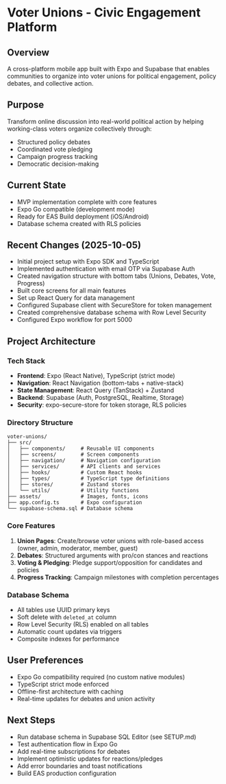 # Voter Unions - Civic Engagement Platform

## Overview
A cross-platform mobile app built with Expo and Supabase that enables communities to organize into voter unions for political engagement, policy debates, and collective action.

## Purpose
Transform online discussion into real-world political action by helping working-class voters organize collectively through:
- Structured policy debates
- Coordinated vote pledging
- Campaign progress tracking
- Democratic decision-making

## Current State
- MVP implementation complete with core features
- Expo Go compatible (development mode)
- Ready for EAS Build deployment (iOS/Android)
- Database schema created with RLS policies

## Recent Changes (2025-10-05)
- Initial project setup with Expo SDK and TypeScript
- Implemented authentication with email OTP via Supabase Auth
- Created navigation structure with bottom tabs (Unions, Debates, Vote, Progress)
- Built core screens for all main features
- Set up React Query for data management
- Configured Supabase client with SecureStore for token management
- Created comprehensive database schema with Row Level Security
- Configured Expo workflow for port 5000

## Project Architecture

### Tech Stack
- **Frontend**: Expo (React Native), TypeScript (strict mode)
- **Navigation**: React Navigation (bottom-tabs + native-stack)
- **State Management**: React Query (TanStack) + Zustand
- **Backend**: Supabase (Auth, PostgreSQL, Realtime, Storage)
- **Security**: expo-secure-store for token storage, RLS policies

### Directory Structure
```
voter-unions/
├── src/
│   ├── components/     # Reusable UI components
│   ├── screens/        # Screen components
│   ├── navigation/     # Navigation configuration
│   ├── services/       # API clients and services
│   ├── hooks/          # Custom React hooks
│   ├── types/          # TypeScript type definitions
│   ├── stores/         # Zustand stores
│   └── utils/          # Utility functions
├── assets/             # Images, fonts, icons
├── app.config.ts       # Expo configuration
└── supabase-schema.sql # Database schema
```

### Core Features
1. **Union Pages**: Create/browse voter unions with role-based access (owner, admin, moderator, member, guest)
2. **Debates**: Structured arguments with pro/con stances and reactions
3. **Voting & Pledging**: Pledge support/opposition for candidates and policies
4. **Progress Tracking**: Campaign milestones with completion percentages

### Database Schema
- All tables use UUID primary keys
- Soft delete with `deleted_at` column
- Row Level Security (RLS) enabled on all tables
- Automatic count updates via triggers
- Composite indexes for performance

## User Preferences
- Expo Go compatibility required (no custom native modules)
- TypeScript strict mode enforced
- Offline-first architecture with caching
- Real-time updates for debates and union activity

## Next Steps
- Run database schema in Supabase SQL Editor (see SETUP.md)
- Test authentication flow in Expo Go
- Add real-time subscriptions for debates
- Implement optimistic updates for reactions/pledges
- Add error boundaries and toast notifications
- Build EAS production configuration

